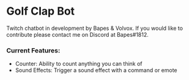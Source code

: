 # Golf Clap Bot
Twitch chatbot in development by Bapes & Volvox. If you would like to contribute please contact me on Discord at Bapes#1812.

### Current Features:
- Counter: Ability to count anything you can think of
- Sound Effects: Trigger a sound effect with a command or emote
